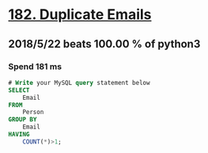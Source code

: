 # [182. Duplicate Emails](https://leetcode.com/problems/duplicate-emails/description/)

## 2018/5/22 beats 100.00 % of python3
### Spend 181 ms
```sql
# Write your MySQL query statement below
SELECT
    Email
FROM
    Person
GROUP BY
    Email
HAVING
    COUNT(*)>1;
```
